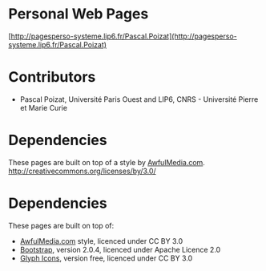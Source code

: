 Personal Web Pages
==================

[http://pagesperso-systeme.lip6.fr/Pascal.Poizat](http://pagesperso-systeme.lip6.fr/Pascal.Poizat)

Contributors
============

- Pascal Poizat, Université Paris Ouest and LIP6, CNRS - Université Pierre et Marie Curie

Dependencies
============

These pages are built on top of a style by [AwfulMedia.com](AwfulMedia.com).
http://creativecommons.org/licenses/by/3.0/

Dependencies
============

These pages are built on top of:
- [AwfulMedia.com](AwfulMedia.com) style, licenced under CC BY 3.0 
- [Bootstrap](http://getbootstrap.com/), version 2.0.4, licenced under Apache Licence 2.0
- [Glyph Icons](http://glyphicons.com/), version free, licenced under CC BY 3.0


